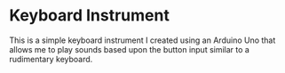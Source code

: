 # Keyboard Instrument
 This is a simple keyboard instrument I created using an Arduino Uno that allows me to play sounds based upon the button input similar to a rudimentary keyboard.
